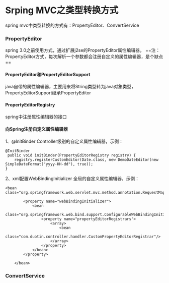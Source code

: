 # Srping MVC之类型转换方式
spring mvc中类型转换的方式有：PropertyEditor、ConvertService

### PropertyEditor
spring 3.0之前使用方式，通过扩展j2se的PropertyEditor属性编辑器。
==注：PropertyEditor方式，每次解析一个参数都会注册自定义的属性编辑器，是个缺点==
#### PropertyEditor和PropertyEditorSupport
java自带的属性编辑器，主要用来将String类型转为java对象类型，PropertyEditorSupport继承PropertyEditor

#### PropertyEditorRegistry
spring中注册属性编辑器的接口

#### 向Spring注册自定义属性编辑器
1、@InitBinder
Controller级别的自定义属性编辑器，示例：

```
@InitBinder
 public void initBinder(PropertyEditorRegistry registry) { 
    registry.registerCustomEditor(Date.class, new DemoDateEditor(new SimpleDateFormat("yyyy-HH-dd"), true)); 
}
```
2、xml配置WebBindingInitializer
全局的自定义属性编辑器，示例：


```
<bean class="org.springframework.web.servlet.mvc.method.annotation.RequestMappingHandlerAdapter">

        <property name="webBindingInitializer">
            <bean
                    class="org.springframework.web.bind.support.ConfigurableWebBindingInitializer">
                <property name="propertyEditorRegistrars">
                    <array>
                        <bean
                                class="com.duotin.controller.handler.CustomPropertyEditorRegistrar"/>
                    </array>
                </property>
            </bean>
        </property>
		
    </bean>

```


### ConvertService

